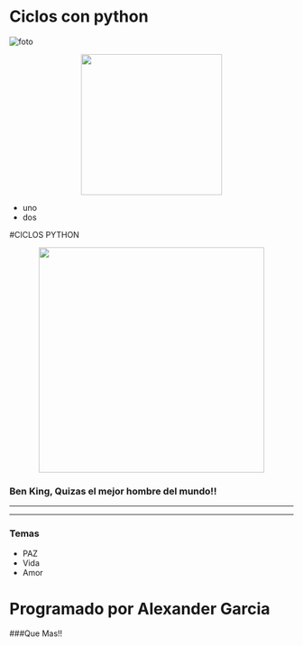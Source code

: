 # Ciclos con python
![foto](https://i.pinimg.com/550x/30/21/47/302147bb9f88a853ef9dbbdf1ee5d11b.jpg)

<p align="center">
  <img src="https://i.pinimg.com/550x/30/21/47/302147bb9f88a853ef9dbbdf1ee5d11b.jpg"width="250"height="250">
</p>

- uno
- dos



#CICLOS PYTHON

<p align="center">
  <img src="https://i.pinimg.com/550x/30/21/47/302147bb9f88a853ef9dbbdf1ee5d11b.jpg"width="400"height="400">
</p>

### Ben King, Quizas el mejor hombre del mundo!!
***
***
### Temas
- PAZ
- Vida
- Amor
# Programado por Alexander Garcia
###Que Mas!!
